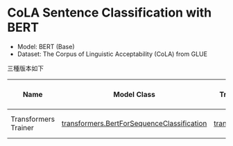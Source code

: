 # CoLA Sentence Classification with BERT

* Model: BERT (Base)
* Dataset: The Corpus of Linguistic Acceptability (CoLA) from GLUE

三種版本如下

| Name                 | Model Class                                                  | Training Method                                              | Colab                                                        | Weights & Biases                                             |
| -------------------- | ------------------------------------------------------------ | ------------------------------------------------------------ | ------------------------------------------------------------ | ------------------------------------------------------------ |
| Transformers Trainer | [transformers.BertForSequenceClassification](https://huggingface.co/docs/transformers/model_doc/bert#transformers.TFBertForSequenceClassification) | [transformers.Trainer](https://huggingface.co/transformers/main_classes/trainer.html#transformers.Trainer) | [![Open In Colab](https://colab.research.google.com/assets/colab-badge.svg)](https://colab.research.google.com/drive/1dEiJhobNin75qp0UnESJYZHe8-jtbYxi?usp=sharing) |  |
